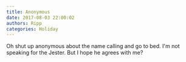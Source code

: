 ```yaml
---
title: Anonymous
date: 2017-08-03 22:00:02
authors: Ripp
categories: Holiday
---
```


 Oh shut up anonymous about the name calling and go to bed. I'm not speaking for the Jester. But I hope he agrees with me?